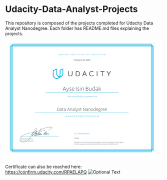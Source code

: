 # Udacity-Data-Analyst-Projects

This repository is composed of the projects completed for Udacity Data Analyst Nanodegree.
Each folder has README.md files explaining the projects.

![Screenshot](Certificate.png)

Certificate can also be reached here: https://confirm.udacity.com/RPAELAPQ
![Optional Text](../master/myFolder/image.png)

```python

```
